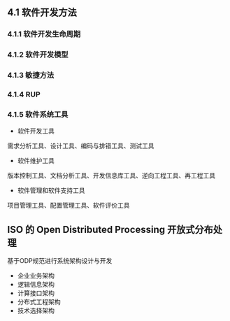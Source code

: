 ## 4.1 软件开发方法

### 4.1.1 软件开发生命周期

### 4.1.2 软件开发模型

### 4.1.3 敏捷方法

### 4.1.4 RUP

### 4.1.5 软件系统工具

* 软件开发工具

需求分析工具、设计工具、编码与排错工具、测试工具

* 软件维护工具

版本控制工具、文档分析工具、开发信息库工具、逆向工程工具、再工程工具

* 软件管理和软件支持工具

项目管理工具、配置管理工具、软件评价工具

## ISO 的 Open Distributed Processing 开放式分布处理

基于ODP规范进行系统架构设计与开发

* 企业业务架构
* 逻辑信息架构
* 计算接口架构
* 分布式工程架构
* 技术选择架构